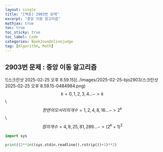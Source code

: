 ```yaml
---
layout: single
title: "[백준] 2903번 문제"
excerpt: "중앙 이동 알고리즘"
mathjax: true
toc: true
toc_sticky: true
toc_label: Code
categories: BaekJoonOnlinejudge
tag: [Algorithm, Math]
---
```


## 2903번 문제 : 중앙 이동 알고리즘

![스크린샷 2025-02-25 오후 8.59.15](../images/2025-02-25-bjo2903/스크린샷 2025-02-25 오후 8.59.15-0484984.png)$$k = 0, 1, 2, 3, 4 ... -> k$$ \\
$$한 면의 모서리의 개수 = 1, 2, 4, 8, 16 ... -> 2^{k}$$ \\
$$점의 개수 = 4, 9, 25, 81, 289 ... -> (2^{k}+1)^2$$

```python
import sys

print((2**int(sys.stdin.readline().rstrip())+1)**2)
```